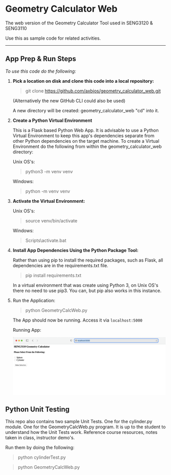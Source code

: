 # Geometry Calculator Web

The web version of the Geometry Calculator Tool used in SENG3120 & SENG3110

Use this as sample code for related activities.

---

## App Prep & Run Steps

*To use this code do the following:*

1. **Pick a location on disk and clone this code into a local repository:**

    > git clone https://github.com/axbjos/geometry_calculator_web.git

    (Alternatively the new GitHub CLI could also be used)

    A new directory will be created:  geometry_calculator_web   "cd" into it.

2. **Create a Python Virtual Environment**

    This is a Flask based Python Web App.  It is advisable to use a Python Virtual Environment to keep this app's dependencies separate from other Python dependencies on the target machine. To create a Virtual Environment do the following from within the geometry_calculator_web directory: 

    Unix OS's:   
    > python3 -m venv venv

    Windows:
    > python -m venv venv

3. **Activate the Virtual Environment:**

    Unix OS's:  
    >source venv/bin/activate

    Windows:
    >Scripts\activate.bat

4. **Install App Dependencies Using the Python Package Tool:**

    Rather than using pip to install the required packages, such as Flask, all dependencies are in the requirements.txt file.

    > pip install requirements.txt

    In a virtual environment that was create using Python 3, on Unix OS's there no need to use pip3.  You can, but pip also works in this instance.

5. Run the Application:

    > python GeometryCalcWeb.py

    The App should now be running.  Access it via `localhost:5000`

    Running App:

    ![serverisrunning](./readmeimages/serverisrunning.png)


## Python Unit Testing

This repo also contains two sample Unit Tests.  One for the cylinder.py module.  One for the GeometryCalcWeb.py program.  It is up to the student to understand how the Unit Tests work. Reference course resources, notes taken in class, instructor demo's.

Run them by doing the following:

> python cylinderTest.py

> python GeometryCalcWeb.py
